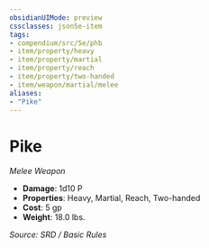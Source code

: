 ```yaml
---
obsidianUIMode: preview
cssclasses: json5e-item
tags:
- compendium/src/5e/phb
- item/property/heavy
- item/property/martial
- item/property/reach
- item/property/two-handed
- item/weapon/martial/melee
aliases: 
- "Pike"
---
```

# Pike
*Melee Weapon*  

- **Damage**: 1d10 P
- **Properties**: Heavy, Martial, Reach, Two-handed
- **Cost**: 5 gp
- **Weight**: 18.0 lbs.

*Source: SRD / Basic Rules*